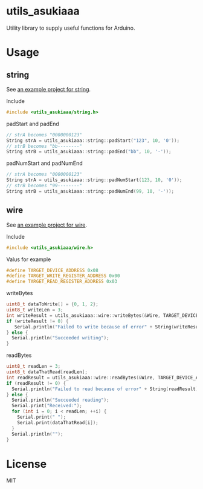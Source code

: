 # utils_asukiaaa

Utility library to supply useful functions for Arduino.

# Usage

## string

See [an example project for string](./examples/string/string.ino).

Include
```c
#include <utils_asukiaaa/string.h>
```

padStart and padEnd
```c
// strA becomes "0000000123"
String strA = utils_asukiaaa::string::padStart("123", 10, '0'));
// strB becomes "bb--------"
String strB = utils_asukiaaa::string::padEnd("bb", 10, '-'));
```

padNumStart and padNumEnd
```c
// strA becomes "0000000123"
String strA = utils_asukiaaa::string::padNumStart(123, 10, '0'));
// strB becomes "99--------"
String strB = utils_asukiaaa::string::padNumEnd(99, 10, '-'));
```

## wire

See [an example project for wire](./examples/wire/wire.ino).

Include
```c
#include <utils_asukiaaa/wire.h>
```

Valus for example
```c
#define TARGET_DEVICE_ADDRESS 0x08
#define TARGET_WRITE_REGISTER_ADDRESS 0x00
#define TARGET_READ_REGISTER_ADDRESS 0x03
```

writeBytes
```c
uint8_t dataToWrite[] = {0, 1, 2};
uint8_t writeLen = 3;
int writeResult = utils_asukiaaa::wire::writeBytes(&Wire, TARGET_DEVICE_ADDRESS, TARGET_WRITE_REGISTER_ADDRESS, dataToWrite, writeLen);
if (writeResult != 0) {
   Serial.println("Failed to write because of error" + String(writeResult));
} else {
  Serial.println("Succeeded writing");
}
```

readBytes
```c
uint8_t readLen = 3;
uint8_t dataThatRead[readLen];
int readResult = utils_asukiaaa::wire::readBytes(&Wire, TARGET_DEVICE_ADDRESS, TARGET_READ_REGISTER_ADDRESS, dataThatRead, readLen);
if (readResult != 0) {
  Serial.println("Failed to read because of error" + String(readResult));
} else {
  Serial.println("Succeeded reading");
  Serial.print("Received:");
  for (int i = 0; i < readLen; ++i) {
    Serial.print(" ");
    Serial.print(dataThatRead[i]);
  }
  Serial.println("");
}
```

# License

MIT
